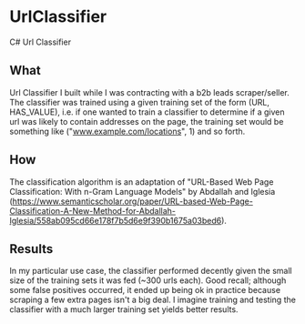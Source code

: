 # UrlClassifier
C# Url Classifier

## What

Url Classifier I built while I was contracting with a b2b leads scraper/seller. The classifier was trained using a given training set of the form (URL, HAS_VALUE), i.e. if one wanted to train a classifier to determine if a given url was likely to contain addresses on the page, the training set would be something like ("www.example.com/locations", 1) and so forth.


## How

The classification algorithm is an adaptation of "URL-Based Web Page Classification: With n-Gram Language Models" by Abdallah and Iglesia (https://www.semanticscholar.org/paper/URL-based-Web-Page-Classification-A-New-Method-for-Abdallah-Iglesia/558ab095cd66e178f7b5d6e9f390b1675a03bed6).

## Results

In my particular use case, the classifier performed decently given the small size of the training sets it was fed (~300 urls each). Good recall; although some false positives occurred, it ended up being ok in practice because scraping a few extra pages isn't a big deal. I imagine training and testing the classifier with a much larger training set yields better results.
